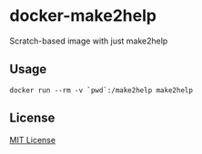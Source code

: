 # docker-make2help
Scratch-based image with just make2help

## Usage
```console
docker run --rm -v `pwd`:/make2help make2help
```

## License
[MIT License](LICENSE)
